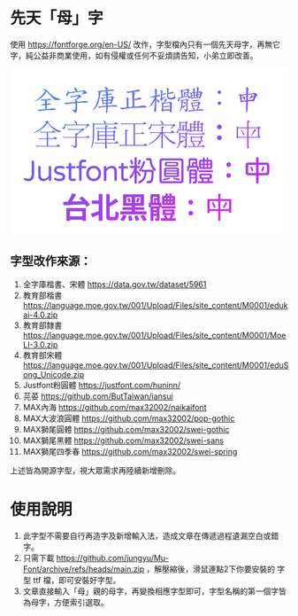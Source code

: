 # 先天「母」字
使用 https://fontforge.org/en-US/ 改作，字型檔內只有一個先天母字，再無它字，純公益非商業使用，如有侵權或任何不妥煩請告知，小弟立即改善。

![先天母字](./%E5%85%88%E5%A4%A9%E6%AF%8D%E5%AD%97.png)

## 字型改作來源：
1.  全字庫楷書、宋體 https://data.gov.tw/dataset/5961
2.  教育部楷書 https://language.moe.gov.tw/001/Upload/Files/site_content/M0001/edukai-4.0.zip
3.  教育部隸書 https://language.moe.gov.tw/001/Upload/Files/site_content/M0001/MoeLI-3.0.zip
4.  教育部宋體 https://language.moe.gov.tw/001/Upload/Files/site_content/M0001/eduSong_Unicode.zip
5.  Justfont粉圓體 https://justfont.com/huninn/
6.  芫荽 https://github.com/ButTaiwan/iansui
7.  MAX內海 https://github.com/max32002/naikaifont
8.  MAX大波浪圓體 https://github.com/max32002/pop-gothic
10.  MAX獅尾圓體 https://github.com/max32002/swei-gothic
11.  MAX獅尾黑體 https://github.com/max32002/swei-sans
12.  MAX獅尾四季春 https://github.com/max32002/swei-spring

上述皆為開源字型，視大眾需求再陸續新增刪除。

# 使用說明

1.  此字型不需要自行再造字及新增輸入法，造成文章在傳遞過程遺漏空白或錯字。
2.  只需下載 https://github.com/jungyu/Mu-Font/archive/refs/heads/main.zip ，解壓縮後，滑鼠連點2下你要安裝的 字型 ttf 檔，即可安裝好字型。
3.  文章直接輸入「母」親的母字，再變換相應字型即可，字型名稱的第一個字皆為母字，方便索引選取。
